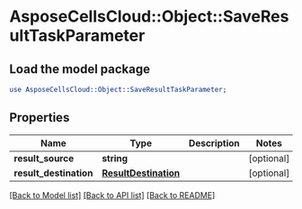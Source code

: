# AsposeCellsCloud::Object::SaveResultTaskParameter

## Load the model package
```perl
use AsposeCellsCloud::Object::SaveResultTaskParameter;
```

## Properties
Name | Type | Description | Notes
------------ | ------------- | ------------- | -------------
**result_source** | **string** |  | [optional] 
**result_destination** | [**ResultDestination**](ResultDestination.md) |  | [optional] 

[[Back to Model list]](../README.md#documentation-for-models) [[Back to API list]](../README.md#documentation-for-api-endpoints) [[Back to README]](../README.md)


